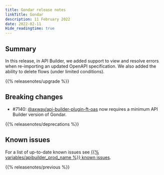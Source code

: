 ```yaml
---
title: Gondar release notes
linkTitle: Gondar
description: 11 February 2022
date: 2022-02-11
Hide_readingtime: true
---
```

## Summary

In this release, in API Builder, we added support to view and resolve errors when re-importing an updated OpenAPI specification.  We also added the ability to delete flows (under limited conditions).

{{% releasenotes/upgrade %}}

## Breaking changes
* #7140: [@axway/api-builder-plugin-ft-oas](https://www.npmjs.com/package/@axway/api-builder-plugin-ft-oas) now requires a minimum API Builder version of Gondar.

<!-- ## Features -->

<!-- ## Fixes -->

{{% releasenotes/deprecations %}}

<!-- Regenerate modules/plugins with api-builder-tools script -->
<!-- ## Updated modules -->

<!-- ## Updated plugins -->

## Known issues

For a list of up-to-date known issues see [{{% variables/apibuilder_prod_name %}} known issues](/docs/known_issues/).

{{% releasenotes/previous %}}

